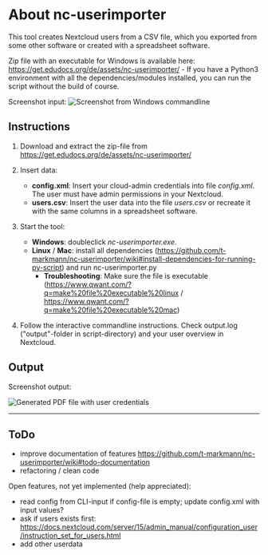 # About nc-userimporter

This tool creates Nextcloud users from a CSV file, which you exported from some other software or created with a spreadsheet software.

Zip file with an executable for Windows is available here: https://get.edudocs.org/de/assets/nc-userimporter/ - If you have a Python3 environment with all the dependencies/modules installed, you can run the script without the build of course.

Screenshot input:
![Screenshot from Windows commandline](https://github.com/t-markmann/nc-userimporter/blob/master/assets/screenshot.png)

## Instructions

1. Download and extract the zip-file from https://get.edudocs.org/de/assets/nc-userimporter/

2. Insert data:
    * __config.xml__: Insert your cloud-admin credentials into file _config.xml_. The user must have admin permissions in your Nextcloud.
    * __users.csv__: Insert the user data into the file _users.csv_ or recreate it with the same columns in a spreadsheet software.

3. Start the tool:
    * __Windows__: doubleclick _nc-userimporter.exe_.
    * __Linux__ / __Mac__: install all dependencies (https://github.com/t-markmann/nc-userimporter/wiki#install-dependencies-for-running-py-script) and run nc-userimporter.py
    	* __Troubleshooting__: Make sure the file is executable (https://www.qwant.com/?q=make%20file%20executable%20linux / https://www.qwant.com/?q=make%20file%20executable%20mac)

4. Follow the interactive commandline instructions. Check output.log ("output"-folder in script-directory) and your user overview in Nextcloud.


## Output

Screenshot output:

![Generated PDF file with user credentials](https://github.com/t-markmann/nc-userimporter/blob/master/assets/screenshot_pdfoutput.png)

---

## ToDo

* improve documentation of features https://github.com/t-markmann/nc-userimporter/wiki#todo-documentation
* refactoring / clean code

Open features, not yet implemented (help appreciated): 
* read config from CLI-input if config-file is empty; update config.xml with input values?
* ask if users exists first: https://docs.nextcloud.com/server/15/admin_manual/configuration_user/instruction_set_for_users.html
* add other userdata
